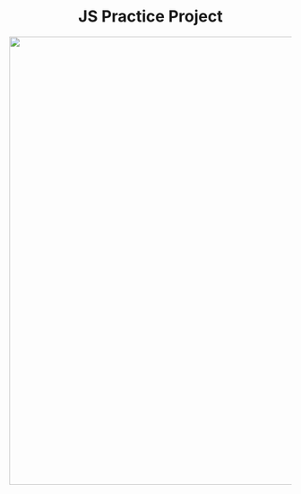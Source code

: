 <h1 align="center"> JS Practice Project </h1>

<p align="center">

<img width="800px" src="https://user-images.githubusercontent.com/80118217/193514440-65c53ad3-cd8f-4205-85f8-96e6aafeaa28.jpg">
</p>

